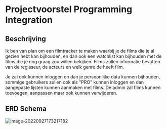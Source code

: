 # Projectvoorstel Programming Integration

## Beschrijving

Ik ben van plan om een filmtracker te maken waarbij je de films die je al gezien hebt kan bijhouden, en dan ook een watchlist kan bijhouden met de films die je nog graag zou willen bekijken. 
Films zullen informatie bevatten van de regisseur, de acteurs en welk genre de heeft film. 

Je zal ook kunnen inloggen en dan je persoonlijke data kunnen bijhouden, sommige gebruikers zullen ook als "PRO" kunnen inloggen en dan aangepaste lijsten kunnen aanmaken met films.
De admin zal films kunnen toevoegen, aanpassen maar ook kunnen verwijderen.

## ERD Schema

![image-20220927173217182](https://i.imgur.com/2mIpOmA.png)

